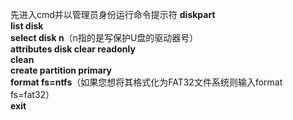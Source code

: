 先进入cmd并以管理员身份运行命令提示符
**diskpart**  
**list disk**  
**select disk n**（n指的是写保护U盘的驱动器号）  
**attributes disk clear readonly**  
**clean**  
**create partition primary**  
**format fs=ntfs**（如果您想将其格式化为FAT32文件系统则输入format fs=fat32）  
**exit** 
